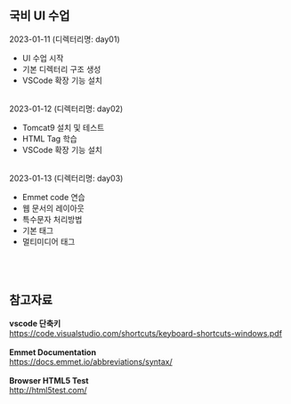 ## 국비 UI 수업  
2023-01-11  (디렉터리명: day01)  
- UI 수업 시작
- 기본 디렉터리 구조 생성
- VSCode 확장 기능 설치  

\
2023-01-12 (디렉터리명: day02)
- Tomcat9 설치 및 테스트
- HTML Tag 학습
- VSCode 확장 기능 설치  

\
2023-01-13 (디렉터리명: day03)
- Emmet code 연습  
- 웹 문서의 레이아웃  
- 특수문자 처리방법  
- 기본 태그  
- 멀티미디어 태그  

\
\
참고자료
---  
**vscode 단축키**  
https://code.visualstudio.com/shortcuts/keyboard-shortcuts-windows.pdf  
\
**Emmet Documentation**  
https://docs.emmet.io/abbreviations/syntax/  
\
**Browser HTML5 Test**  
http://html5test.com/